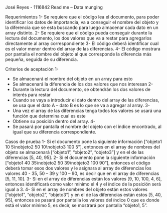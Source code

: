 José Reyes - 1116842
Read me – Data munging

Requerimientos
1-	Se requiere que el código lea el documento, para poder identificar los datos de importancia, va a conseguir el nombre del objeto y la diferencia que se esta buscando para luego almacenar cada dato en un array distinto.
2-	Se requiere que el código pueda conseguir durante la lectura del documento, los dos valores que va a restar para agregarlos directamente al array correspondiente
3-	El código deberá identificar cual es el valor menor dentro del array de las diferencias.
4-	El código mostrara por pantalla el nombre del objeto al que corresponde la diferencia más pequeña, seguida de su diferencia.

Criterios de aceptación
1-
-	Se almacenará el nombre del objeto en un array para esto
-	Se almacenará la diferencia de los dos valores que nos interesan
2-
-	Durante la lectura del documento, se obtendrán los dos valores de interés para restar
-	Cuando se vaya a introducir el dato dentro del array de las diferencias, se usa que el dato A – dato B es lo que se va a agregar al array.
3-
-	Una vez el array de las diferencias tenga todos los valores se usará una función que determina cual es este 
-	Obtiene su posición dentro del array.
4-
-	Se pasará por pantalla el nombre del objeto con el índice encontrado, al igual que su diferencia correspondiente.

Casos de prueba
1-	Si el documento pone la siguiente información [“objeto1   10   5\nobjeto2   50   10\nobjeto3   100   5”], entonces en el array de nombres del objeto se almacenará [“objeto1”, “objeto2”, “objeto3”] y en el de las diferencias [5, 40, 95].
2-	Si el documento pone la siguiente información [“objeto1   40   35\nobjeto2   50   39\nobjeto3   100   90”], entonces el código deberá tomar esos dos valores y le asignara al array de diferencias los valores 40 - 35, 50 – 39 y 100 – 90, es decir que en el array de diferencias [5, 11, 10].
3-	Si en el array de diferencias están los valores [9, 10, 100, 4, 6], entonces identificará como valor mínimo el 4 y el índice de la posición será igual a 3.
4-	Si en el array de nombres del objeto están estos valores [“objeto1”, “objeto2”, “objeto3”] y en el de las diferencias están estos [5, 40, 95], entonces se pasará por pantalla los valores del índice 0 que es donde está el valor mínimo 5, es decir, se mostrará por pantalla “objeto1, 5”.

